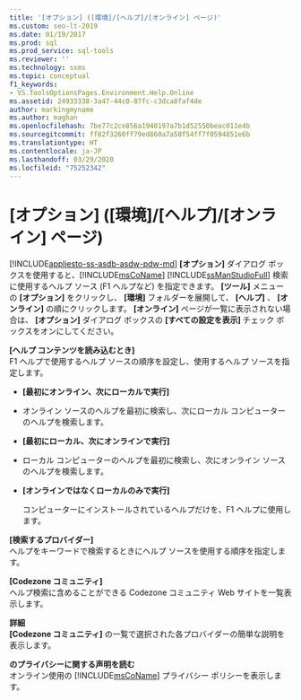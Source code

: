 ```yaml
---
title: '[オプション] ([環境]/[ヘルプ]/[オンライン] ページ)'
ms.custom: seo-lt-2019
ms.date: 01/19/2017
ms.prod: sql
ms.prod_service: sql-tools
ms.reviewer: ''
ms.technology: ssms
ms.topic: conceptual
f1_keywords:
- VS.ToolsOptionsPages.Environment.Help.Online
ms.assetid: 24933338-3a47-44c0-87fc-c3dca8faf4de
author: markingmyname
ms.author: maghan
ms.openlocfilehash: 7be77c2ce856a1940197a7b1d52550beac011e4b
ms.sourcegitcommit: ff82f3260ff79ed860a7a58f54ff7f0594851e6b
ms.translationtype: HT
ms.contentlocale: ja-JP
ms.lasthandoff: 03/29/2020
ms.locfileid: "75252342"
---
```

# <a name="options-environment---help---online-page"></a>[オプション] ([環境]/[ヘルプ]/[オンライン] ページ)
[!INCLUDE[appliesto-ss-asdb-asdw-pdw-md](../../includes/appliesto-ss-asdb-asdw-pdw-md.md)]
**[オプション]** ダイアログ ボックスを使用すると、[!INCLUDE[msCoName](../../includes/msconame_md.md)] [!INCLUDE[ssManStudioFull](../../includes/ssmanstudiofull-md.md)] 検索に使用するヘルプ ソース (F1 ヘルプなど) を指定できます。 **[ツール]** メニューの **[オプション]** をクリックし、 **[環境]** フォルダーを展開して、 **[ヘルプ]** 、 **[オンライン]** の順にクリックします。 **[オンライン]** ページが一覧に表示されない場合は、 **[オプション]** ダイアログ ボックスの **[すべての設定を表示]** チェック ボックスをオンにしてください。  
  
**[ヘルプ コンテンツを読み込むとき]**  
F1 ヘルプで使用するヘルプ ソースの順序を設定し、使用するヘルプ ソースを指定します。  
  
-   **[最初にオンライン、次にローカルで実行]**  
  
-   オンライン ソースのヘルプを最初に検索し、次にローカル コンピューターのヘルプを検索します。  
  
-   **[最初にローカル、次にオンラインで実行]**  
  
-   ローカル コンピューターのヘルプを最初に検索し、次にオンライン ソースのヘルプを検索します。  
  
-   **[オンラインではなくローカルのみで実行]**  
  
    コンピューターにインストールされているヘルプだけを、F1 ヘルプに使用します。  
  
**[検索するプロバイダー]**  
ヘルプをキーワードで検索するときにヘルプ ソースを使用する順序を指定します。  
  
**[Codezone コミュニティ]**  
ヘルプ検索に含めることができる Codezone コミュニティ Web サイトを一覧表示します。  
  
**詳細**  
**[Codezone コミュニティ]** の一覧で選択された各プロバイダーの簡単な説明を表示します。  
  
**のプライバシーに関する声明を読む**  
オンライン使用の [!INCLUDE[msCoName](../../includes/msconame_md.md)] プライバシー ポリシーを表示します。  
  
